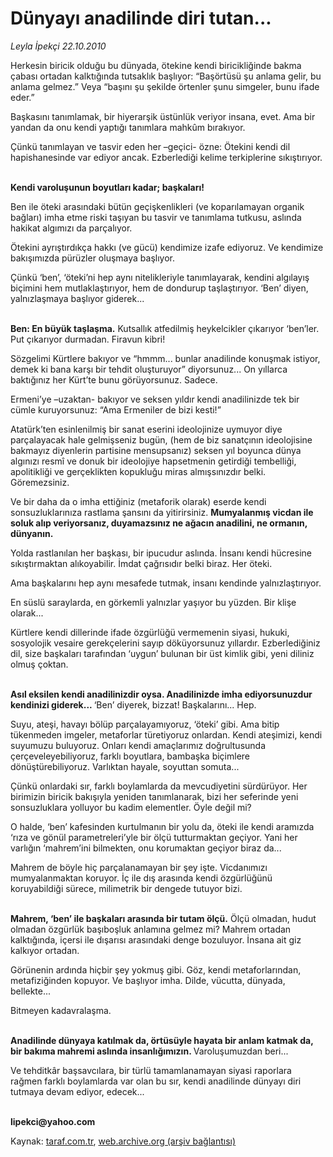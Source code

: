 # Dünyayı anadilinde diri tutan...

*Leyla İpekçi 22.10.2010*

<div class="yazi"><p>Herkesin biricik olduğu bu dünyada, ötekine kendi biricikliğinde bakma çabası ortadan kalktığında tutsaklık başlıyor: “Başörtüsü şu anlama gelir, bu anlama gelmez.” Veya “başını şu şekilde örtenler şunu simgeler, bunu ifade eder.” </p>
<p>Başkasını tanımlamak, bir hiyerarşik üstünlük veriyor insana, evet. Ama bir yandan da onu kendi yaptığı tanımlara mahkûm bırakıyor. </p>
<p>Çünkü tanımlayan ve tasvir eden her –geçici- özne: Ötekini kendi dil hapishanesinde var ediyor ancak. Ezberlediği kelime terkiplerine sıkıştırıyor. </p>
<p><b><br/>Kendi varoluşunun boyutları kadar; başkaları! </b></p>
<p>Ben ile öteki arasındaki bütün geçişkenlikleri (ve koparılamayan organik bağları) imha etme riski taşıyan bu tasvir ve tanımlama tutkusu, aslında hakikat algımızı da parçalıyor.</p>
<p>Ötekini ayrıştırdıkça hakkı (ve gücü) kendimize izafe ediyoruz. Ve kendimize bakışımızda pürüzler oluşmaya başlıyor.</p>
<p>Çünkü ‘ben’, ‘öteki’ni hep aynı nitelikleriyle tanımlayarak, kendini algılayış biçimini hem mutlaklaştırıyor, hem de dondurup taşlaştırıyor. ‘Ben’ diyen, yalnızlaşmaya başlıyor giderek...</p>
<p><b><br/>Ben: En büyük taşlaşma.</b> Kutsallık atfedilmiş heykelcikler çıkarıyor ‘ben’ler. Put çıkarıyor durmadan. Firavun kibri! </p>
<p>Sözgelimi Kürtlere bakıyor ve “hmmm... bunlar anadilinde konuşmak istiyor, demek ki bana karşı bir tehdit oluşturuyor” diyorsunuz... On yıllarca baktığınız her Kürt’te bunu görüyorsunuz. Sadece. </p>
<p>Ermeni’ye –uzaktan- bakıyor ve seksen yıldır kendi anadilinizde tek bir cümle kuruyorsunuz: “Ama Ermeniler de bizi kesti!” </p>
<p>Atatürk’ten esinlenilmiş bir sanat eserini ideolojinize uymuyor diye parçalayacak hale gelmişseniz bugün, (hem de biz sanatçının ideolojisine bakmayız diyenlerin partisine mensupsanız) seksen yıl boyunca dünya algınızı resmî ve donuk bir ideolojiye hapsetmenin getirdiği tembelliği, apolitikliği ve gerçeklikten kopukluğu miras almışsınızdır belki. Göremezsiniz. </p>
<p>Ve bir daha da o imha ettiğiniz (metaforik olarak) eserde kendi sonsuzluklarınıza rastlama şansını da yitirirsiniz. <b>Mumyalanmış vicdan ile soluk alıp veriyorsanız, duyamazsınız ne ağacın anadilini, ne ormanın, dünyanın.</b> </p>
<p>Yolda rastlanılan her başkası, bir ipucudur aslında. İnsanı kendi hücresine sıkıştırmaktan alıkoyabilir. İmdat çağrısıdır belki biraz. Her öteki. </p>
<p>Ama başkalarını hep aynı mesafede tutmak, insanı kendinde yalnızlaştırıyor. </p>
<p>En süslü saraylarda, en görkemli yalnızlar yaşıyor bu yüzden. Bir klişe olarak...</p>
<p>Kürtlere kendi dillerinde ifade özgürlüğü vermemenin siyasi, hukuki, sosyolojik vesaire gerekçelerini sayıp döküyorsunuz yıllardır. Ezberlediğiniz dil, size başkaları tarafından ‘uygun’ bulunan bir üst kimlik gibi, yeni diliniz olmuş çoktan. </p>
<p><b><br/>Asıl eksilen kendi anadilinizdir oysa. Anadilinizde imha ediyorsunuzdur kendinizi giderek... </b>‘Ben’ diyerek, bizzat! Başkalarını... Hep.</p>
<p>Suyu, ateşi, havayı bölüp parçalayamıyoruz, ‘öteki’ gibi. Ama bitip tükenmeden imgeler, metaforlar türetiyoruz onlardan. Kendi ateşimizi, kendi suyumuzu buluyoruz. Onları kendi amaçlarımız doğrultusunda çerçeveleyebiliyoruz, farklı boyutlara, bambaşka biçimlere dönüştürebiliyoruz. Varlıktan hayale, soyuttan somuta...</p>
<p>Çünkü onlardaki sır, farklı boylamlarda da mevcudiyetini sürdürüyor. Her birimizin biricik bakışıyla yeniden tanımlanarak, bizi her seferinde yeni sonsuzluklara yolluyor bu kadim elementler. Öyle değil mi? </p>
<p>O halde, ‘ben’ kafesinden kurtulmanın bir yolu da, öteki ile kendi aramızda ‘rıza ve gönül parametreleri’yle bir ölçü tutturmaktan geçiyor. Yani her varlığın ‘mahrem’ini bilmekten, onu korumaktan geçiyor biraz da...</p>
<p>Mahrem de böyle hiç parçalanamayan bir şey işte. Vicdanımızı mumyalanmaktan koruyor. İç ile dış arasında kendi özgürlüğünü koruyabildiği sürece, milimetrik bir dengede tutuyor bizi. </p>
<p><b><br/>Mahrem, ‘ben’ ile başkaları arasında bir tutam ölçü.</b> Ölçü olmadan, hudut olmadan özgürlük başıboşluk anlamına gelmez mi? Mahrem ortadan kalktığında, içersi ile dışarısı arasındaki denge bozuluyor. İnsana ait giz kalkıyor ortadan. </p>
<p>Görünenin ardında hiçbir şey yokmuş gibi. Göz, kendi metaforlarından, metafiziğinden kopuyor. Ve başlıyor imha. Dilde, vücutta, dünyada, bellekte...</p>
<p>Bitmeyen kadavralaşma.</p>
<p><b><br/>Anadilinde dünyaya katılmak da, örtüsüyle hayata bir anlam katmak da, bir bakıma mahremi aslında insanlığımızın. </b>Varoluşumuzdan beri... </p>
<p>Ve tehditkâr başsavcılara, bir türlü tamamlanamayan siyasi raporlara rağmen farklı boylamlarda var olan bu sır, kendi anadilinde dünyayı diri tutmaya devam ediyor, edecek...</p>
<p><b><br/>lipekci@yahoo.com</b></p></div>

Kaynak: [taraf.com.tr](http://www.taraf.com.tr:80/leyla-ipekci/makale-dunyayi-anadilinde-diri-tutan.htm), [web.archive.org (arşiv bağlantısı)](http://web.archive.org/web/20101023170108/http://www.taraf.com.tr:80/leyla-ipekci/makale-dunyayi-anadilinde-diri-tutan.htm)
